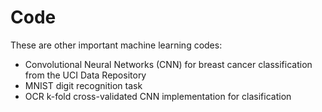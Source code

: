 # Code
These are other important machine learning codes:

  - Convolutional Neural Networks (CNN) for breast cancer classification from the UCI Data Repository
  - MNIST digit recognition task
  - OCR k-fold cross-validated CNN implementation for clasification
